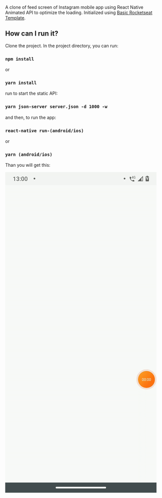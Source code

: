 A clone of feed screen of Instagram mobile app using React Native Animated API to optimize the loading.
Initialized using [Basic Rocketseat Template](https://github.com/Rocketseat/react-native-template-rocketseat-basic).

## How can I run it?

Clone the project.
In the project directory, you can run:

### `npm install`

or

### `yarn install`

run to start the static API:

### `yarn json-server server.json -d 1000 -w`

and then, to run the app:

### `react-native run-(android/ios)`

or

### `yarn (android/ios)`

Than you will get this:

![](src/assets/app.gif)
